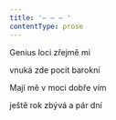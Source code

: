 ```yaml
---
title: '– – – '
contentType: prose
---
```


Genius loci zřejmě mi

vnuká zde pocit barokní

Mají mě v moci dobře vím

ještě rok zbývá a pár dní

